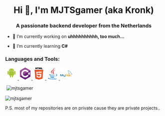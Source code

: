 <h1 align="center">Hi 👋, I'm MJTSgamer (aka Kronk)</h1>
<h3 align="center">A passionate backend developer from the Netherlands</h3>

- 🔭 I’m currently working on **uhhhhhhhhhh, too much...**

- 🌱 I’m currently learning **C#**


<h3 align="left">Languages and Tools:</h3>
<p align="left"> <a href="https://developer.android.com" target="_blank"> <img src="https://raw.githubusercontent.com/devicons/devicon/master/icons/android/android-original-wordmark.svg" alt="android" width="40" height="40"/> </a> <a href="https://www.w3schools.com/cs/" target="_blank"> <img src="https://raw.githubusercontent.com/devicons/devicon/master/icons/csharp/csharp-original.svg" alt="csharp" width="40" height="40"/> </a> <a href="https://www.w3.org/html/" target="_blank"> <img src="https://raw.githubusercontent.com/devicons/devicon/master/icons/html5/html5-original-wordmark.svg" alt="html5" width="40" height="40"/> </a> <a href="https://www.java.com" target="_blank"> <img src="https://raw.githubusercontent.com/devicons/devicon/master/icons/java/java-original.svg" alt="java" width="40" height="40"/> </a> <a href="https://www.mysql.com/" target="_blank"> <img src="https://raw.githubusercontent.com/devicons/devicon/master/icons/mysql/mysql-original-wordmark.svg" alt="mysql" width="40" height="40"/> </a> </p>

<p>&nbsp;<img align="center" src="https://github-readme-stats.vercel.app/api?username=mjtsgamer&show_icons=true&locale=en" alt="mjtsgamer" /></p>

<p><img align="center" src="https://github-readme-streak-stats.herokuapp.com/?user=mjtsgamer&" alt="mjtsgamer" /></p>

P.S. most of my repositories are on private cause they are private projects..
